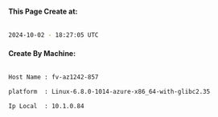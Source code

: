 
   
#### This Page Create at:

```bash

2024-10-02 - 18:27:05 UTC

```

#### Create By Machine:

```bash

Host Name : fv-az1242-857

platform  : Linux-6.8.0-1014-azure-x86_64-with-glibc2.35

Ip Local  : 10.1.0.84

```

